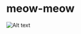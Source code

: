 # meow-meow

<img src="https://w7.pngwing.com/pngs/174/600/png-transparent-cat-animal-lovely-cat.png" alt="Alt text" title="Optional title">
